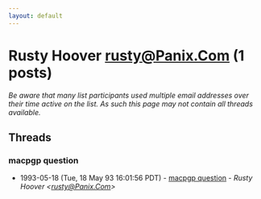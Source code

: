 ```yaml
---
layout: default
---
```


# Rusty Hoover <rusty@Panix.Com> (1 posts)

_Be aware that many list participants used multiple email addresses over their time active on the list. As such this page may not contain all threads available._

## Threads

### macpgp question
+ 1993-05-18 (Tue, 18 May 93 16:01:56 PDT) - [macpgp question](/archive/1993/05/1d872adbaa1dd786e72986de32f3232429e92e959d4119173f4b5400cc685d98) - _Rusty Hoover \<rusty@Panix.Com\>_

